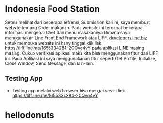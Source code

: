 # Indonesia Food Station
Setela melihat dari beberapa refrensi, Submission kali ini, saya membuat website tentang Order makanan. Pada website ini terdapat beberapa informasi mengenai Chef dan menu masakannya
Dimana saya menggunakan Line Front End Framework atau LIFF. [developers.line.biz](https://developers.line.biz/)
untuk membuka website ini hany tinggal klik link https://liff.line.me/1655334284-2OQvq4vY pada aplikasi LINE masing masing.
Cukup verifikasi aplikasi maka kita bisa menggunakan fitur dari LIFF ini.
Pada Aplikasi ini saya menggunakanan fitur seperti Get Profile, Initialize, Close Window, Send Message, dan lain-lain.

## Testing App
- Testing app melalui web browser bisa mengakses di link https://liff.line.me/1655334284-2OQvq4vY
# hellodonuts
